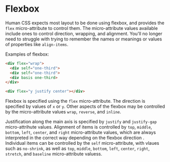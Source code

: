 Flexbox
=====

Human CSS expects most layout to be done using flexbox,
and provides the `flex` micro-attribute to control them.
The micro-attribute values available include ones to control direction, wrapping, and alignment.
You'll no longer need to struggle with trying to remember the names or meanings or values of
properties like `align-items`.

Examples of flexbox:

```html
<div flex="wrap">
  <div self="one-third">
  <div self="one-third">
  <div basis one-third>
</div>

<div flex="y justify center"></div>
```

Flexbox is specified using the `flex` micro-attribute.
The direction is specified by values of `x` or `y`.
Other aspects of the flexbox may be controlled by the micro-attribute values `wrap`, `reverse`, and `inline`.

Justification along the main axis is specified by `justify` and `justify-gap` micro-attrihute values.
Alignment of items is controlled by `top`, `middle`, `bottom`, `left`, `center`, and `right` micro-attribute values,
which are always interpreted in the correct way depending on the flexbox direction
.
Individual items can be controlled by the `self` micro-attribute,
with vlaues such as `no-shrink`,
as well as `top`, `middle`, `bottom`, `left`, `center`, `right`, `stretch`, and `baseline` micro-attribute valuess.
